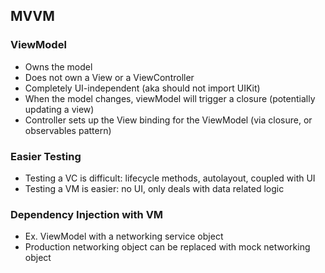 ## MVVM

### ViewModel
- Owns the model
- Does not own a View or a ViewController
- Completely UI-independent (aka should not import UIKit)
- When the model changes, viewModel will trigger a closure (potentially updating a view)
- Controller sets up the View binding for the ViewModel (via closure, or observables pattern)

### Easier Testing
- Testing a VC is difficult: lifecycle methods, autolayout, coupled with UI
- Testing a VM is easier: no UI, only deals with data related logic


### Dependency Injection with VM
- Ex. ViewModel with a networking service object
- Production networking object can be replaced with mock networking object

